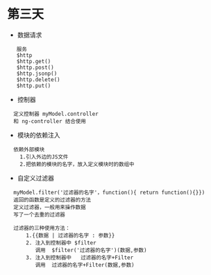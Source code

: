 # 第三天
  - 数据请求
  ```
     服务
     $http
     $http.get()
     $http.post() 
     $http.jsonp() 
     $http.delete() 
     $http.put() 
  ```
  - 控制器
  ```
    定义控制器 myModel.controller  
    和 ng-controller 结合使用
  ```
  - 模块的依赖注入
  ```
    依赖外部模块 
      1.引入外边的JS文件
      2.把依赖的模块的名字，放入定义模块时的数组中
  ```
  - 自定义过滤器
  ```
    myModel.filter('过滤器的名字'，function(){ return function(){}})
    返回的函数是定义的过滤器的方法
    定义过滤器，一般用来操作数据
    写了一个去重的过滤器
    
    过滤器的三种使用方法：
        1.{{数据 | 过滤器的名字 : 参数}}
        2. 注入到控制器中 $filter 
           调用  $filter('过滤器的名字')(数据,参数)
        3. 注入到控制器中   过滤器的名字+Filter
           调用  过滤器的名字+Filter(数据,参数)
  ```
  
  
  